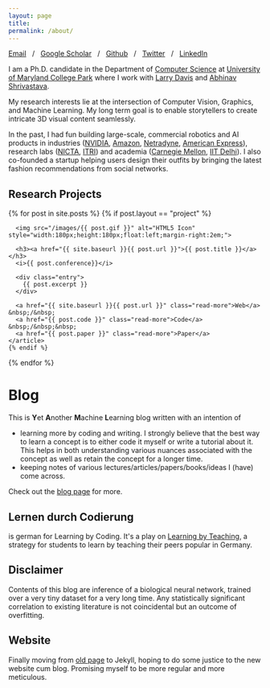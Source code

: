 ```yaml
---
layout: page
title: 
permalink: /about/
---
```



[Email](kamalgupta308@gmail.com) &nbsp;&nbsp;/&nbsp;&nbsp;
[Google Scholar](https://scholar.google.com/citations?user=tC3td8cAAAAJ&hl=en) &nbsp;&nbsp;/&nbsp;&nbsp;
[Github](https://github.com/kampta) &nbsp;&nbsp;/&nbsp;&nbsp;
[Twitter](https://twitter.com/kamalgupta09) &nbsp;&nbsp;/&nbsp;&nbsp;
[LinkedIn](https://www.linkedin.com/in/kamalgupta09/)

[comment]: <> (I am a Ph.D. candidate in the Department of [Computer Science]&#40;https://www.cs.umd.edu&#41; at [University of Maryland College Park]&#40;https://www.umd.edu&#41;. I am working with [Larry Davis]&#40;http://users.umiacs.umd.edu/~lsd/&#41; and [Abhinav Shrivastava]&#40;http://abhinavsh.info&#41;.)

[comment]: <> (In the past, I had fun building large-scale, commercial robotics and AI products in both industry and academia, specifically)

[comment]: <> (* Amazon [AWS Rekognition]&#40;https://aws.amazon.com/rekognition/&#41; in Pasadena, CA)

[comment]: <> (* A self-driving startup [Netradyne]&#40;http://netradyne.com/&#41; in Bengaluru, India)

[comment]: <> (* American Express Big Data Labs &#40;Now [Amex AI Labs]&#40;https://www.americanexpress.com/in/careers/ai-labs.html&#41;&#41; in Bengaluru, India)

[comment]: <> (* National ICT Australia &#40;or NICTA, now [Data 61]&#40;https://data61.csiro.au/&#41;&#41; in Sydney, Australia)

[comment]: <> (* [Robotics Institute]&#40;https://frc.ri.cmu.edu&#41;, CMU &#40;with [S. Singh]&#40;https://frc.ri.cmu.edu/~ssingh/Sanjiv_Singh/home.html&#41;, [S. Narasimhan]&#40;http://www.cs.cmu.edu/~srinivas/&#41;, [S. Nuske]&#40;https://www.linkedin.com/in/stephen-nuske-7ab4842/&#41;&#41; in Pittsburgh, PA)

[comment]: <> (* [Industrial Technology Research Institute]&#40;https://www.itri.org.tw/english/&#41; in Taiwan)

[comment]: <> (* [IIT Delhi]&#40;https://home.iitd.ac.in/&#41; &#40;with [M. Varma]&#40;https://www.microsoft.com/en-us/research/people/manik/&#41;, [SVN Vishwanathan]&#40;https://www.stat.purdue.edu/~vishy/&#41;, [S. Chaudhury]&#40;http://web.iitd.ac.in/~santanuc/&#41;&#41; in New Delhi, India)

[comment]: <> (I also briefly co-founded a startup helping users design their wardrobe by bringing fast fashion recommendations from social networks.)

I am a Ph.D. candidate in the Department of <a href="https://www.cs.umd.edu/">Computer Science</a> at 
<a href="https://www.umd.edu/">University of Maryland College Park</a> where I work with 
<a href="http://users.umiacs.umd.edu/~lsd">Larry Davis</a> 
and <a href="https://www.cs.umd.edu/~abhinav">Abhinav Shrivastava</a>. 

My research interests lie at the intersection of Computer Vision, Graphics, and Machine Learning. 
My long term goal is to enable storytellers to create intricate 3D visual content seamlessly.

[comment]: <> (I am a recipient of the Kulkarni fellowship and Dean's fellowship at the University of Maryland.)
In the past, I had fun building large-scale, commercial robotics and AI products in industries 
(<a href="https://github.com/NVlabs">NVIDIA</a>, 
<a href="https://www.amazon.science/">Amazon</a>, 
<a href="http://netradyne.com/">Netradyne</a>, 
<a href="https://www.americanexpress.com/in/careers/ai-labs.html">American Express</a>), 
research labs (<a href="https://data61.csiro.au">NICTA</a>, 
<a href="https://www.itri.org.tw/english">ITRI</a>) and academia (<a href="https://frc.ri.cmu.edu/">Carnegie Mellon</a>, 
<a href="https://home.iitd.ac.in">IIT Delhi</a>).
I also co-founded a startup helping users design their outfits by bringing the latest fashion recommendations from social networks.

## Research Projects

[comment]: <> (I primarily work in Machine Learning and its applications in Vision, Graphics, Language and Robotics. I am also interested in building products with real-world impact in health-care, finance, sports and transportation.)

[comment]: <> (Some of my published works are)

<div class="posts">
  {% for post in site.posts %}
    {% if post.layout == "project" %}
    <article class="post">

      <img src="/images/{{ post.gif }}" alt="HTML5 Icon" style="width:180px;height:180px;float:left;margin-right:2em;">

      <h3><a href="{{ site.baseurl }}{{ post.url }}">{{ post.title }}</a> </h3>
      <i>{{ post.conference}}</i>

      <div class="entry">
        {{ post.excerpt }}
      </div>

      <a href="{{ site.baseurl }}{{ post.url }}" class="read-more">Web</a> &nbsp;/&nbsp;
      <a href="{{ post.code }}" class="read-more">Code</a> &nbsp;/&nbsp;&nbsp;
      <a href="{{ post.paper }}" class="read-more">Paper</a>
    </article>
    {% endif %}
  {% endfor %}
</div>

# Blog
This is **Y**et **A**nother **M**achine **L**earning blog written with an intention of

* learning more by coding and writing. I strongly believe that the best way to learn a concept is to either code it myself or write a tutorial about it. This helps in both understanding various nuances associated with the concept as well as retain the concept for a longer time.
* keeping notes of various lectures/articles/papers/books/ideas I (have) come across. 

Check out the [blog page](http://kampta.github.io/blog) for more.

## Lernen durch Codierung
is german for Learning by Coding. It's a play on [Learning by Teaching](https://en.wikipedia.org/wiki/Learning_by_teaching), a strategy for students to learn by teaching their peers popular in Germany.

## Disclaimer
Contents of this blog are inference of a biological neural network, trained over a very tiny dataset for a very long time. Any statistically significant correlation to existing literature is not coincidental but an outcome of overfitting.

## Website
Finally moving from [old page](https://sites.google.com/site/kamalgupta308/) to Jekyll, hoping to do some justice to the new website cum blog. Promising myself to be more regular and more meticulous.

